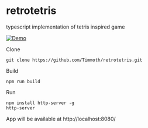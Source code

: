 # retrotetris
typescript implementation of tetris inspired game

[![Demo](https://img.shields.io/badge/live-demo-green?style=flat-square)](https://timmoth.com/showcase/wF-bWuRJb0G12xU0lgePIw)


Clone
```
git clone https://github.com/Timmoth/retrotetris.git
```
Build
```
npm run build
```
Run 
```
npm install http-server -g
http-server
```
App will be available at http://localhost:8080/
